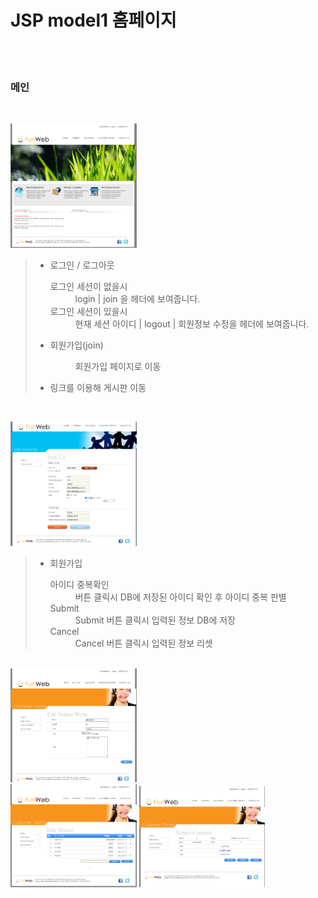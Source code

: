 # JSP model1 홈페이지
<br><br>
  <h3>메인</h3><br>
  
  <!-- 사진1 -->
<img src="/img/펀웹1.png" width="40%" height="30%" alt="home"></img>
<blockquote>
<ul>
      <li>로그인 / 로그아웃
        <dl>
      <dt>로그인 세션이 없을시</dt>
      <dd>login | join 을 헤더에 보여줍니다.</dd>
      <dt>로그인 세션이 있을시</dt>
      <dd>현재 세션 아이디 | logout | 회원정보 수정을 헤더에 보여줍니다.</dd>
    </dl>
  </li>
      <li>회원가입(join)
  <dl>
    <dt></dt>
      <dd>회원가입 페이지로 이동</dd>
    </dl>
  </li>
      <li>링크를 이용해 게시판 이동</li>
</ul>
</blockquote>
<br>

   <!-- 사진2 -->
<img src="/img/펀웹2.png" width="40%" height="30%" alt="home"></img>
<blockquote>
<ul>
      <li>회원가입
        <dl>
      <dt>아이디 중복확인</dt>
      <dd>버튼 클릭시 DB에 저장된 아이디 확인 후 아이디 중복 판별</dd>
      <dt>Submit</dt>
      <dd>Submit 버튼 클릭시 입력된 정보 DB에 저장</dd>
      <dt>Cancel</dt>
      <dd>Cancel 버튼 클릭시 입력된 정보 리셋</dd>
    </dl>
</ul>
</blockquote>
<br>
<img src="/img/펀웹3-1.png" width="40%" height="30%" alt="home"></img><br>
<img src="/img/편웹3.png" width="40%" height="30%" alt="home"></img>
<img src="/img/펀웹4.png" width="40%" height="30%" alt="home"></img><br>
